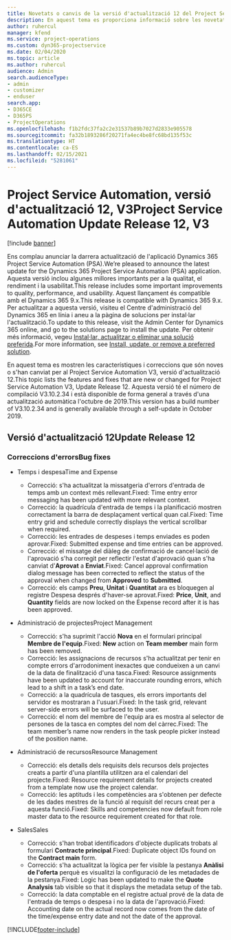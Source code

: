 ```yaml
---
title: Novetats o canvis de la versió d'actualització 12 del Project Service Automation, V3
description: En aquest tema es proporciona informació sobre les novetats a la versió d'actualització 12 del Project Service Automation, V3.
author: ruhercul
manager: kfend
ms.service: project-operations
ms.custom: dyn365-projectservice
ms.date: 02/04/2020
ms.topic: article
ms.author: ruhercul
audience: Admin
search.audienceType:
- admin
- customizer
- enduser
search.app:
- D365CE
- D365PS
- ProjectOperations
ms.openlocfilehash: f1b2fdc37fa2c2e31537b89b7027d2833e905578
ms.sourcegitcommit: fa32b1893286f20271fa4ec4be8fc68bd135f53c
ms.translationtype: HT
ms.contentlocale: ca-ES
ms.lasthandoff: 02/15/2021
ms.locfileid: "5281061"
---
```

# <a name="project-service-automation-update-release-12-v3"></a><span data-ttu-id="f013e-103">Project Service Automation, versió d'actualització 12, V3</span><span class="sxs-lookup"><span data-stu-id="f013e-103">Project Service Automation Update Release 12, V3</span></span>

[!include [banner](../includes/psa-now-project-operations.md)]

<span data-ttu-id="f013e-104">Ens complau anunciar la darrera actualització de l'aplicació Dynamics 365 Project Service Automation (PSA).</span><span class="sxs-lookup"><span data-stu-id="f013e-104">We’re pleased to announce the latest update for the Dynamics 365 Project Service Automation (PSA) application.</span></span> <span data-ttu-id="f013e-105">Aquesta versió inclou algunes millores importants per a la qualitat, el rendiment i la usabilitat.</span><span class="sxs-lookup"><span data-stu-id="f013e-105">This release includes some important improvements to quality, performance, and usability.</span></span> <span data-ttu-id="f013e-106">Aquest llançament és compatible amb el Dynamics 365 9.x.</span><span class="sxs-lookup"><span data-stu-id="f013e-106">This release is compatible with Dynamics 365 9.x.</span></span> <span data-ttu-id="f013e-107">Per actualitzar a aquesta versió, visiteu el Centre d'administració del Dynamics 365 en línia i aneu a la pàgina de solucions per instal·lar l'actualització.</span><span class="sxs-lookup"><span data-stu-id="f013e-107">To update to this release, visit the Admin Center for Dynamics 365 online, and go to the solutions page to install the update.</span></span> <span data-ttu-id="f013e-108">Per obtenir més informació, vegeu [Instal·lar, actualitzar o eliminar una solució preferida](https://docs.microsoft.com/power-platform/admin/install-remove-preferred-solution).</span><span class="sxs-lookup"><span data-stu-id="f013e-108">For more information, see [Install, update, or remove a preferred solution](https://docs.microsoft.com/power-platform/admin/install-remove-preferred-solution).</span></span>

<span data-ttu-id="f013e-109">En aquest tema es mostren les característiques i correccions que són noves o s'han canviat per al Project Service Automation V3, versió d'actualització 12.</span><span class="sxs-lookup"><span data-stu-id="f013e-109">This topic lists the features and fixes that are new or changed for Project Service Automation V3, Update Release 12.</span></span> <span data-ttu-id="f013e-110">Aquesta versió té el número de compilació V3.10.2.34 i està disponible de forma general a través d'una actualització automàtica l'octubre de 2019.</span><span class="sxs-lookup"><span data-stu-id="f013e-110">This version has a build number of V3.10.2.34 and is generally available through a self-update in October 2019.</span></span>

## <a name="update-release-12"></a><span data-ttu-id="f013e-111">Versió d'actualització 12</span><span class="sxs-lookup"><span data-stu-id="f013e-111">Update Release 12</span></span>

### <a name="bug-fixes"></a><span data-ttu-id="f013e-112">Correccions d'errors</span><span class="sxs-lookup"><span data-stu-id="f013e-112">Bug fixes</span></span>

- <span data-ttu-id="f013e-113">Temps i despesa</span><span class="sxs-lookup"><span data-stu-id="f013e-113">Time and Expense</span></span>

    - <span data-ttu-id="f013e-114">Correcció: s'ha actualitzat la missatgeria d'errors d'entrada de temps amb un context més rellevant.</span><span class="sxs-lookup"><span data-stu-id="f013e-114">Fixed: Time entry error messaging has been updated with more relevant context.</span></span>
    - <span data-ttu-id="f013e-115">Correcció: la quadrícula d'entrada de temps i la planificació mostren correctament la barra de desplaçament vertical quan cal.</span><span class="sxs-lookup"><span data-stu-id="f013e-115">Fixed: Time entry grid and schedule correctly displays the vertical scrollbar when required.</span></span>
    - <span data-ttu-id="f013e-116">Correcció: les entrades de despeses i temps enviades es poden aprovar.</span><span class="sxs-lookup"><span data-stu-id="f013e-116">Fixed: Submitted expense and time entries can be approved.</span></span>
    - <span data-ttu-id="f013e-117">Correcció: el missatge del diàleg de confirmació de cancel·lació de l'aprovació s'ha corregit per reflectir l'estat d'aprovació quan s'ha canviat d'**Aprovat** a **Enviat**.</span><span class="sxs-lookup"><span data-stu-id="f013e-117">Fixed: Cancel approval confirmation dialog message has been corrected to reflect the status of the approval when changed from **Approved** to **Submitted**.</span></span>
    - <span data-ttu-id="f013e-118">Correcció: els camps **Preu**, **Unitat** i **Quantitat** ara es bloquegen al registre Despesa després d'haver-se aprovat.</span><span class="sxs-lookup"><span data-stu-id="f013e-118">Fixed: **Price**, **Unit**, and **Quantity** fields are now locked on the Expense record after it is has been approved.</span></span>

- <span data-ttu-id="f013e-119">Administració de projectes</span><span class="sxs-lookup"><span data-stu-id="f013e-119">Project Management</span></span>

    - <span data-ttu-id="f013e-120">Correcció: s'ha suprimit l'acció **Nova** en el formulari principal **Membre de l'equip**.</span><span class="sxs-lookup"><span data-stu-id="f013e-120">Fixed: **New** action on **Team member** main form has been removed.</span></span>
    - <span data-ttu-id="f013e-121">Correcció: les assignacions de recursos s'ha actualitzat per tenir en compte errors d'arrodoniment inexactes que condueixen a un canvi de la data de finalització d'una tasca.</span><span class="sxs-lookup"><span data-stu-id="f013e-121">Fixed: Resource assignments have been updated to account for inaccurate rounding errors, which lead to a shift in a task’s end date.</span></span>
    - <span data-ttu-id="f013e-122">Correcció: a la quadrícula de tasques, els errors importants del servidor es mostraran a l'usuari.</span><span class="sxs-lookup"><span data-stu-id="f013e-122">Fixed: In the task grid, relevant server-side errors will be surfaced to the user.</span></span>
    - <span data-ttu-id="f013e-123">Correcció: el nom del membre de l'equip ara es mostra al selector de persones de la tasca en comptes del nom del càrrec.</span><span class="sxs-lookup"><span data-stu-id="f013e-123">Fixed: The team member’s name now renders in the task people picker instead of the position name.</span></span>

- <span data-ttu-id="f013e-124">Administració de recursos</span><span class="sxs-lookup"><span data-stu-id="f013e-124">Resource Management</span></span>

    - <span data-ttu-id="f013e-125">Correcció: els detalls dels requisits dels recursos dels projectes creats a partir d'una plantilla utilitzen ara el calendari del projecte.</span><span class="sxs-lookup"><span data-stu-id="f013e-125">Fixed: Resource requirement details for projects created from a template now use the project calendar.</span></span>
    - <span data-ttu-id="f013e-126">Correcció: les aptituds i les competències ara s'obtenen per defecte de les dades mestres de la funció al requisit del recurs creat per a aquesta funció.</span><span class="sxs-lookup"><span data-stu-id="f013e-126">Fixed: Skills and competencies now default from role master data to the resource requirement created for that role.</span></span>

- <span data-ttu-id="f013e-127">Sales</span><span class="sxs-lookup"><span data-stu-id="f013e-127">Sales</span></span>

    - <span data-ttu-id="f013e-128">Correcció: s'han trobat identificadors d'objecte duplicats trobats al formulari **Contracte principal**.</span><span class="sxs-lookup"><span data-stu-id="f013e-128">Fixed: Duplicate object IDs found on the **Contract main** form.</span></span>
    - <span data-ttu-id="f013e-129">Correcció: s'ha actualitzat la lògica per fer visible la pestanya **Anàlisi de l'oferta** perquè es visualitzi la configuració de les metadades de la pestanya.</span><span class="sxs-lookup"><span data-stu-id="f013e-129">Fixed: Logic has been updated to make the **Quote Analysis** tab visible so that it displays the metadata setup of the tab.</span></span>
    - <span data-ttu-id="f013e-130">Correcció: la data comptable en el registre actual prové de la data de l'entrada de temps o despesa i no la data de l'aprovació.</span><span class="sxs-lookup"><span data-stu-id="f013e-130">Fixed: Accounting date on the actual record now comes from the date of the time/expense entry date and not the date of the approval.</span></span>


[!INCLUDE[footer-include](../includes/footer-banner.md)]